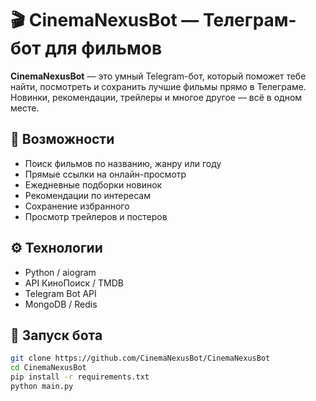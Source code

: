 # 🎬 CinemaNexusBot — Телеграм-бот для фильмов

**CinemaNexusBot** — это умный Telegram-бот, который поможет тебе найти, посмотреть и сохранить лучшие фильмы прямо в Телеграме. Новинки, рекомендации, трейлеры и многое другое — всё в одном месте.

## 📌 Возможности
- Поиск фильмов по названию, жанру или году
- Прямые ссылки на онлайн-просмотр
- Ежедневные подборки новинок
- Рекомендации по интересам
- Сохранение избранного
- Просмотр трейлеров и постеров

## ⚙️ Технологии
- Python / aiogram
- API КиноПоиск / TMDB
- Telegram Bot API
- MongoDB / Redis

## 🚀 Запуск бота
```bash
git clone https://github.com/CinemaNexusBot/CinemaNexusBot
cd CinemaNexusBot
pip install -r requirements.txt
python main.py
